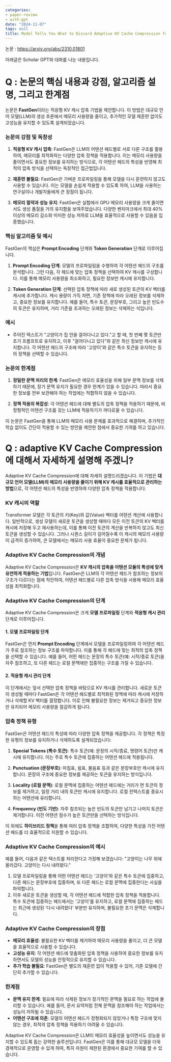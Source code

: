 ```yaml
---
categories:
- paper-review
- with-gpt
date: "2024-11-07"
tags: null
title: Model Tells You What to Discard Adaptive KV Cache Compression for LLMs
---
```



논문 : https://arxiv.org/abs/2310.01801 


아래글은 Scholar GPT와 대화를 나눈 내용입니다.

# Q : 논문의 핵심 내용과 강점, 알고리즘 설명, 그리고 한계점

 

논문은 **FastGen**이라는 적응형 KV 캐시 압축 기법을 제안합니다. 이 방법은 대규모 언어 모델(LLM)의 생성 추론에서 메모리 사용량을 줄이고, 추가적인 모델 재훈련 없이도 고성능을 유지할 수 있도록 설계되었습니다.

### 논문의 강점 및 독창성
1. **적응형 KV 캐시 압축**: FastGen은 LLM의 어텐션 헤드별로 서로 다른 구조를 활용하여, 메모리를 최적화하는 다양한 압축 정책을 적용합니다. 이는 메모리 사용량을 줄이면서도 중요한 정보를 유지하는 방식으로, 각 어텐션 헤드의 특성을 반영해 최적의 압축 방식을 선택하는 독창적인 접근법입니다.
   
2. **재훈련 불필요**: FastGen은 가벼운 프로파일링을 통해 모델을 다시 훈련하지 않고도 사용할 수 있습니다. 이는 모델을 손쉽게 적용할 수 있도록 하여, LLM을 사용하는 연구실이나 개발자들에게 큰 장점이 됩니다.

3. **메모리 절약과 성능 유지**: FastGen은 실험에서 GPU 메모리 사용량을 크게 줄이면서도 생성 품질을 거의 유지함을 보여주었습니다. 다양한 벤치마크에서 최대 40% 이상의 메모리 감소와 미미한 성능 저하로 LLM을 효율적으로 사용할 수 있음을 입증했습니다.

### 핵심 알고리즘 및 예시
FastGen의 핵심은 **Prompt Encoding** 단계와 **Token Generation** 단계로 이루어집니다.

1. **Prompt Encoding 단계**: 모델의 프로파일링을 수행하여 각 어텐션 헤드의 구조를 분석합니다. 그런 다음, 각 헤드에 맞는 압축 정책을 선택하여 KV 캐시를 구성합니다. 이를 통해 메모리 사용량을 최소화하고, 필요한 정보만 캐시에 유지합니다.

2. **Token Generation 단계**: 선택된 압축 정책에 따라 새로 생성된 토큰의 KV 벡터를 캐시에 추가합니다. 캐시 용량이 가득 차면, 기존 정책에 따라 오래된 정보를 삭제하고, 중요한 정보를 유지합니다. 예를 들어, 특수 토큰, 문장부호, 그리고 높은 빈도수의 토큰은 유지하며, 거리 기준을 초과하는 오래된 정보는 삭제하는 식입니다.

### 예시
- 주어진 텍스트가 "고양이가 집 안을 걸어다니고 있다."고 할 때, 첫 번째 몇 토큰만 초기 프롬프트로 유지하고, 이후 "걸어다니고 있다"와 같은 최신 정보만 캐시에 유지합니다. 각 어텐션 헤드의 구조에 따라 '고양이'와 같은 특수 토큰을 유지하는 등의 정책을 선택할 수 있습니다.

### 논문의 한계점
1. **정밀한 문맥 처리의 한계**: FastGen은 메모리 효율성을 위해 일부 문맥 정보를 삭제하기 때문에, 장기 문맥 유지가 필요한 경우 한계가 있을 수 있습니다. 따라서 중요한 정보를 전부 보관해야 하는 작업에는 적합하지 않을 수 있습니다.

2. **정책 적용의 복잡성**: 각 어텐션 헤드에 대해 별도의 압축 정책을 적용하기 때문에, 비정형적인 어텐션 구조를 갖는 LLM에 적용하기가 까다로울 수 있습니다.

이 논문은 FastGen을 통해 LLM의 메모리 사용 문제를 효과적으로 해결하며, 추가적인 학습 없이도 간단히 적용할 수 있는 방안을 제안한 점에서 중요한 기여를 하고 있습니다.


# Q : adaptive KV Cache Compression에 대해서 자세하게 설명해 주겠니?

 

Adaptive KV Cache Compression에 대해 자세히 설명드리겠습니다. 이 기법은 **대규모 언어 모델(LLM)의 메모리 사용량을 줄이기 위해 KV 캐시를 효율적으로 관리하는 방법**으로, 각 어텐션 헤드의 특성을 반영하여 다양한 압축 정책을 적용합니다.

### KV 캐시의 역할
Transformer 모델은 각 토큰의 키(Key)와 값(Value) 벡터를 어텐션 계산에 사용합니다. 일반적으로, 생성 모델이 새로운 토큰을 생성할 때마다 모든 이전 토큰의 KV 벡터를 캐시에 저장해 두고 재사용하는데, 이를 통해 이전 토큰의 계산을 반복하지 않고도 최신 토큰을 생성할 수 있습니다. 그러나 시퀀스 길이가 길어질수록 이 캐시의 메모리 사용량이 급격히 증가하여, 큰 모델에서는 메모리 사용 효율이 중요한 문제가 됩니다.

### Adaptive KV Cache Compression의 개념
Adaptive KV Cache Compression은 **KV 캐시의 압축을 어텐션 모듈의 특성에 맞게 유연하게 적용하는 기법**입니다. FastGen은 LLM의 각 어텐션 헤드가 참조하는 정보의 구조가 다르다는 점에 착안하여, 어텐션 헤드별로 다른 압축 방식을 사용해 메모리 효율성을 최적화합니다.

### Adaptive KV Cache Compression의 단계
Adaptive KV Cache Compression은 크게 **모델 프로파일링** 단계와 **적응형 캐시 관리** 단계로 이루어집니다.

#### 1. 모델 프로파일링 단계
FastGen은 먼저 **Prompt Encoding** 단계에서 모델을 프로파일링하여 각 어텐션 헤드가 주로 참조하는 정보 구조를 파악합니다. 이를 통해 각 헤드에 맞는 최적의 압축 정책을 선택할 수 있습니다. 예를 들어, 어떤 헤드는 문장의 특수 토큰(예: 시작/종료 토큰)을 자주 참조하고, 또 다른 헤드는 로컬 문맥에만 집중하는 구조를 가질 수 있습니다.

#### 2. 적응형 캐시 관리 단계
이 단계에서는 앞서 선택한 압축 정책을 바탕으로 KV 캐시를 관리합니다. 새로운 토큰이 생성될 때마다 FastGen은 각 어텐션 헤드별로 최적화된 정책에 따라 캐시에 저장하거나 삭제할 KV 벡터를 결정합니다. 이로 인해 불필요한 정보는 제거되고 중요한 정보만 유지되어 메모리 사용량을 절감하게 됩니다.

### 압축 정책 유형
FastGen은 어텐션 헤드의 특성에 따라 다양한 압축 정책을 제공합니다. 각 정책은 특정한 유형의 정보를 유지하거나 삭제하도록 설계되었습니다:

1. **Special Tokens (특수 토큰)**: 특수 토큰(예: 문장의 시작/종료, 명령어 토큰)만 캐시에 유지합니다. 이는 주로 특수 토큰에 집중하는 어텐션 헤드에 적용됩니다.
   
2. **Punctuation (문장부호)**: 마침표, 쉼표, 물음표 등과 같은 문장부호만 캐시에 유지합니다. 문장의 구조에 중요한 정보를 제공하는 토큰을 유지하는 방식입니다.

3. **Locality (로컬 문맥)**: 로컬 문맥에 집중하는 어텐션 헤드에는 거리가 먼 토큰의 정보를 제거하고, 일정 거리 내의 토큰만 캐시에 유지합니다. 로컬 컨텍스트를 중요시하는 어텐션에 유리합니다.

4. **Frequency (빈도 기반)**: 자주 참조되는 높은 빈도의 토큰만 남기고 나머지 토큰은 제거합니다. 이전 어텐션 점수가 높은 토큰만을 선택하는 방식입니다.

이 외에도 **하이브리드 정책**을 통해 여러 압축 정책을 조합하여, 다양한 특성을 가진 어텐션 헤드를 더 효율적으로 지원할 수 있습니다.

### Adaptive KV Cache Compression의 예시
예를 들어, 다음과 같은 텍스트를 처리한다고 가정해 보겠습니다: "고양이는 나무 위에 올라갔다. 고양이는 다시 내려왔다."

1. 모델 프로파일링을 통해 어떤 어텐션 헤드는 ‘고양이’와 같은 특수 토큰에 집중하고, 다른 헤드는 문장부호에 집중하며, 또 다른 헤드는 로컬 문맥에 집중한다는 사실을 파악합니다.
2. 이후 새로운 토큰을 생성할 때, 각 어텐션 헤드에 적합한 압축 정책을 적용합니다. 특수 토큰에 집중하는 헤드에서는 ‘고양이’를 유지하고, 로컬 문맥에 집중하는 헤드는 최근에 생성된 ‘다시 내려왔다’ 부분만 유지하며, 불필요한 초기 문맥은 삭제합니다.

### Adaptive KV Cache Compression의 장점
- **메모리 효율성**: 불필요한 KV 벡터를 제거하여 메모리 사용량을 줄이고, 더 큰 모델을 효율적으로 사용할 수 있습니다.
- **고성능 유지**: 각 어텐션 헤드에 맞춤화된 압축 정책을 사용하여 중요한 정보를 유지하면서도 모델의 성능을 안정적으로 유지할 수 있습니다.
- **추가 학습 불필요**: FastGen은 별도의 재훈련 없이 적용할 수 있어, 기존 모델에 간단히 추가할 수 있습니다.

### 한계점
- **문맥 유지 한계**: 필요에 따라 삭제된 정보가 장기적인 문맥을 필요로 하는 작업에 불리할 수 있습니다. 예를 들어, 문서 요약처럼 전체 문맥을 참조해야 하는 작업에서는 성능이 저하될 수 있습니다.
- **어텐션 구조에 의존**: 모델의 어텐션 헤드가 정형화되지 않았거나 특정 구조에 맞지 않는 경우, 최적의 압축 정책을 적용하기 어려울 수 있습니다.

Adaptive KV Cache Compression은 LLM이 메모리 효율성을 높이면서도 성능을 유지할 수 있도록 돕는 강력한 솔루션입니다. FastGen은 이를 통해 대규모 모델을 더욱 경제적으로 운영할 수 있게 하여, 특히 자원이 제한된 환경에서 중요한 기여를 할 수 있습니다.